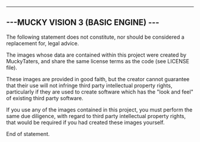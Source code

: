 ------------------------------------
---MUCKY VISION 3 (BASIC ENGINE) ---
------------------------------------

The following statement does not constitute, nor should
be considered a replacement for, legal advice.

The images whose data are contained within this project
were created by MuckyTaters, and share the same license
terms as the code (see LICENSE file).

These images are provided in good faith, but the creator
cannot guarantee that their use will not infringe third 
party intellectual property rights, particularly if they
are used to create software which has the "look and feel"
of existing third party software.

If you use any of the images contained in this project,
you must perform the same due diligence, with regard to
third party intellectual property rights, that would be
required if you had created these images yourself.

End of statement.
